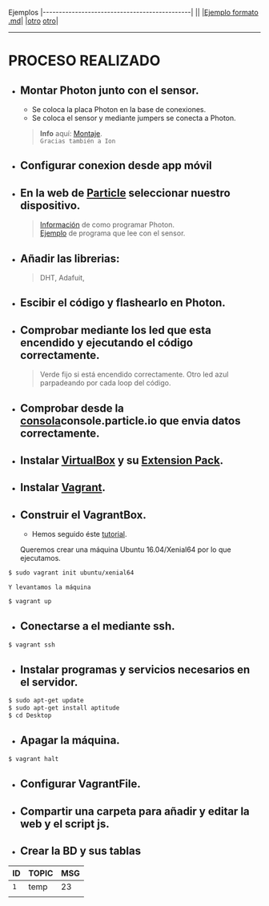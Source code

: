 Ejemplos
|----------------------------------------------|
||
|[Ejemplo formato .md](https://stackedit.io/app)|
|[otro](https://confluence.atlassian.com/bitbucketserver/markdown-syntax-guide-776639995.html)
[otro](http://commonmark.org/help/)|

---

# PROCESO REALIZADO

- ## Montar Photon junto con el sensor.
  - Se coloca la placa Photon en la base de conexiones.
  - Se coloca el sensor y mediante jumpers se conecta a Photon.
  > **Info** aquí: [Montaje](https://learn.adafruit.com/dht/connecting-to-a-dhtxx-sensor).<br/>
    `Gracias también a Ion`
- ## Configurar conexion desde app móvil
- ## En la web de [Particle](https://build.particle.io/build) seleccionar nuestro dispositivo.
  > [Información](https://www.arduino.cc/reference/en/) de como programar Photon.<br/>
    [Ejemplo](https://openhomeautomation.net/cloud-data-logger-particle-photon/) de programa que lee con el sensor.
- ## Añadir las librerias:
  > DHT, Adafuit, 
- ## Escibir el código y flashearlo en Photon.
- ## Comprobar mediante los led que esta encendido y ejecutando el código correctamente.
  > Verde fijo si está encendido correctamente.
  > Otro led azul parpadeando por cada loop del código.
- ## Comprobar desde la [consola]()console.particle.io que envia datos correctamente.
- ## Instalar [VirtualBox](https://www.virtualbox.org/wiki/Downloads) y su [Extension Pack](https://download.virtualbox.org/virtualbox/5.2.6/Oracle_VM_VirtualBox_Extension_Pack-5.2.6-120293.vbox-extpack).
- ## Instalar [Vagrant](https://www.vagrantup.com/downloads.html).
- ## Construir el VagrantBox.
    - Hemos seguido éste [tutorial](https://scotch.io/tutorials/how-to-create-a-vagrant-base-box-from-an-existing-one).
    
    Queremos crear una máquina Ubuntu 16.04/Xenial64 por lo que ejecutamos.
```sh
$ sudo vagrant init ubuntu/xenial64
```
    Y levantamos la máquina
```sh
$ vagrant up
```
- ## Conectarse a el mediante ssh.
```sh
$ vagrant ssh
```
- ## Instalar programas y servicios necesarios en el servidor.
```sh
$ sudo apt-get update
$ sudo apt-get install aptitude
$ cd Desktop
```
- ## Apagar la máquina.
```sh
$ vagrant halt
```
- ## Configurar VagrantFile.
- ## Compartir una carpeta para añadir y editar la web y el script js.
- ## Crear la BD y sus tablas
|       ID       |     TOPIC      |       MSG      |
|----------------|----------------|----------------|
|       `1`      |      temp      |       23       |
|                |                |                |
